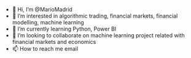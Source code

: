 - 👋 Hi, I’m @MarioMadrid
- 👀 I’m interested in algorithmic trading, financial markets, financial modelling, machine learning
- 🌱 I’m currently learning Python, Power BI
- 💞️ I’m looking to collaborate on machine learning project related with financial markets and economics
- 📫 How to reach me email

<!---
MarioMadrid/MarioMadrid is a ✨ special ✨ repository because its `README.md` (this file) appears on your GitHub profile.
You can click the Preview link to take a look at your changes.
--->
